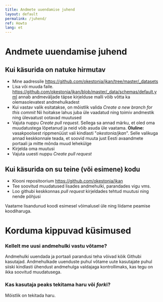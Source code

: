 ```yaml
---
title: Andmete uuendamise juhend
layout: default
permalink: /juhend/
ref: Howto
lang: et
---
```

# Andmete uuendamise juhend
## Kui käsurida on natuke hirmutav
 * Mine aadressile https://github.com/okestonia/jkan/tree/master/_datasets
 * Lisa või muuda faile. https://github.com/okestonia/jkan/blob/master/_data/schemas/default.yml annab andmeväljade täpse kirjelduse malli võib võtta ka olemasolevatest andmehulkadest
 * Kui vastav valik esitatakse, on mõistlik valida *Create a new branch for this commit* Nii hoitakse lahus juba üle vaadatud ning toimiv andmestik ning ülevaatust ootavad muutused
 * Vajuta nuppu *Create pull request*. Sellega sa annad märku, et oled oma muudatustega lõpetanud ja neid võib asuda üle vaatama. **Oluline:** vasakpoolsest rippmenüüst vali kindlasti "*okestonia/jkan*". Selle valikuga annad keskkonnale teada, et soovid muuta just Eesti avaandmete portaali ja mitte mõnda muud lehekülge
 * Kirjelda oma muutusi
 * Vajuta uuesti nuppu *Create pull request*

## Kui käsurida on su teine (või esimene) kodu
 * Klooni repositoorium https://github.com/okestonia/jkan
 * Tee soovitud muudatused lisades andmehulki, parandades vigu vms.
 * Loo githubi keskkonnas *pull request* kirjeldades tehtud muutusi ning nende põhjusi

 Vaatame lisandunud koodi esimesel võimalusel üle ning liidame peamise koodiharuga.

# Korduma kippuvad küsimused
### Kellelt me uusi andmehulki vastu võtame?
Andmehulki uuendada ja portaali parandusi teha võivad kõik Githubi kasutajad. Andmehulkade uuenduste puhul võtame uute kasutajate puhul siiski kindlasti ühendust andmehulga valdajaga kontrollimaks, kas tegu on ikka soovitud muudatusega.

### Kas kasutaja peaks tekitama haru või *fork*i?
Mõistlik on tekitada haru.

